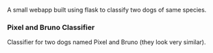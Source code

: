 A small webapp built using flask to classify two dogs of same species. 

### Pixel and Bruno Classifier
Classifier for two dogs named Pixel and Bruno (they look very similar). 



